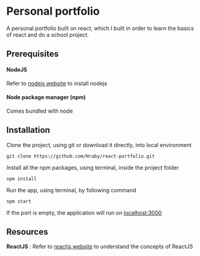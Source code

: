 # Personal portfolio
A personal portfolio built on react, which I built in order to learn the basics of react and do a school project.

## Prerequisites
#### NodeJS
Refer to [nodejs website](https://nodejs.org/en/) to install nodejs
#### Node package manager (npm)
Comes bundled with node

## Installation
Clone the project, using git or download it directly, into local environment
```terminal
git clone https://github.com/Hraby/react-portfolio.git
```
Install all the npm packages, using terminal, inside the project folder
```terminal
npm install
```
Run the app, using terminal, by following command
```terminal
npm start
```
If the port is empty, the application will run on [localhost:3000](http://localhost:3000)

## Resources
<b>ReactJS</b> : Refer to [reactjs website](https://reactjs.org/) to understand the concepts of ReactJS